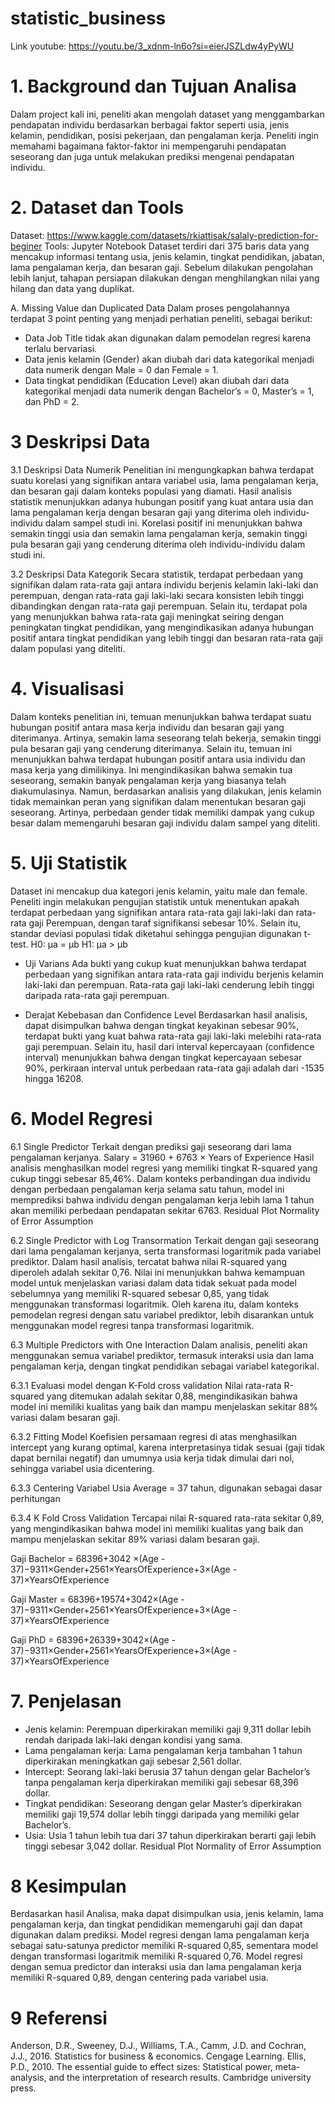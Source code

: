 # statistic_business
Link youtube: https://youtu.be/3_xdnm-ln6o?si=eierJSZLdw4yPyWU

# 1. Background dan Tujuan Analisa
Dalam project kali ini, peneliti akan mengolah dataset yang menggambarkan pendapatan individu berdasarkan berbagai faktor seperti usia, jenis kelamin, pendidikan, posisi pekerjaan, dan pengalaman kerja. Peneliti ingin memahami bagaimana faktor-faktor ini mempengaruhi pendapatan seseorang dan juga untuk melakukan prediksi mengenai pendapatan individu.

# 2. Dataset dan Tools
Dataset: https://www.kaggle.com/datasets/rkiattisak/salaly-prediction-for-beginer
Tools: Jupyter Notebook
Dataset terdiri dari 375 baris data yang mencakup informasi tentang usia, jenis kelamin, tingkat pendidikan, jabatan, lama pengalaman kerja, dan besaran gaji. Sebelum dilakukan pengolahan lebih lanjut, tahapan persiapan dilakukan dengan menghilangkan nilai yang hilang dan data yang duplikat.

A.	Missing Value dan Duplicated Data
Dalam proses pengolahannya terdapat 3 point penting yang menjadi perhatian peneliti, sebagai berikut:
-	Data Job Title tidak akan digunakan dalam pemodelan regresi karena terlalu bervariasi.
-	Data jenis kelamin (Gender) akan diubah dari data kategorikal menjadi data numerik dengan Male = 0 dan Female = 1.
-	Data tingkat pendidikan (Education Level) akan diubah dari data kategorikal menjadi data numerik dengan Bachelor’s = 0, Master’s = 1, dan PhD = 2.

# 3 Deskripsi Data
3.1 Deskripsi Data Numerik
Penelitian ini mengungkapkan bahwa terdapat suatu korelasi yang signifikan antara variabel usia, lama pengalaman kerja, dan besaran gaji dalam konteks populasi yang diamati. Hasil analisis statistik menunjukkan adanya hubungan positif yang kuat antara usia dan lama pengalaman kerja dengan besaran gaji yang diterima oleh individu-individu dalam sampel studi ini. Korelasi positif ini menunjukkan bahwa semakin tinggi usia dan semakin lama pengalaman kerja, semakin tinggi pula besaran gaji yang cenderung diterima oleh individu-individu dalam studi ini.

3.2 Deskripsi Data Kategorik
Secara statistik, terdapat perbedaan yang signifikan dalam rata-rata gaji antara individu berjenis kelamin laki-laki dan perempuan, dengan rata-rata gaji laki-laki secara konsisten lebih tinggi dibandingkan dengan rata-rata gaji perempuan. Selain itu, terdapat pola yang menunjukkan bahwa rata-rata gaji meningkat seiring dengan peningkatan tingkat pendidikan, yang mengindikasikan adanya hubungan positif antara tingkat pendidikan yang lebih tinggi dan besaran rata-rata gaji dalam populasi yang diteliti.

# 4. Visualisasi
Dalam konteks penelitian ini, temuan menunjukkan bahwa terdapat suatu hubungan positif antara masa kerja individu dan besaran gaji yang diterimanya. Artinya, semakin lama seseorang telah bekerja, semakin tinggi pula besaran gaji yang cenderung diterimanya. Selain itu, temuan ini menunjukkan bahwa terdapat hubungan positif antara usia individu dan masa kerja yang dimilikinya. Ini mengindikasikan bahwa semakin tua seseorang, semakin banyak pengalaman kerja yang biasanya telah diakumulasinya. Namun, berdasarkan analisis yang dilakukan, jenis kelamin tidak memainkan peran yang signifikan dalam menentukan besaran gaji seseorang. Artinya, perbedaan gender tidak memiliki dampak yang cukup besar dalam memengaruhi besaran gaji individu dalam sampel yang diteliti.

# 5. Uji Statistik 
Dataset ini mencakup dua kategori jenis kelamin, yaitu male dan female. Peneliti ingin melakukan pengujian statistik untuk menentukan apakah terdapat perbedaan yang signifikan antara rata-rata gaji laki-laki dan rata-rata gaji Perempuan, dengan taraf signifikansi sebesar 10%. Selain itu, standar deviasi populasi tidak diketahui sehingga pengujian digunakan t-test.
H0: µa = µb
H1: µa > µb

-	Uji Varians
Ada bukti yang cukup kuat menunjukkan bahwa terdapat perbedaan yang signifikan antara rata-rata gaji individu berjenis kelamin laki-laki dan perempuan. Rata-rata gaji laki-laki cenderung lebih tinggi daripada rata-rata gaji perempuan.

-	Derajat Kebebasan dan Confidence Level
Berdasarkan hasil analisis, dapat disimpulkan bahwa dengan tingkat keyakinan sebesar 90%, terdapat bukti yang kuat bahwa rata-rata gaji laki-laki melebihi rata-rata gaji perempuan. Selain itu, hasil dari interval kepercayaan (confidence interval) menunjukkan bahwa dengan tingkat kepercayaan sebesar 90%, perkiraan interval untuk perbedaan rata-rata gaji adalah dari -1535 hingga 16208.

# 6. Model Regresi
6.1 Single Predictor
Terkait dengan prediksi gaji seseorang dari lama pengalaman kerjanya.
Salary = 31960 + 6763 × Years of Experience
Hasil analisis menghasilkan model regresi yang memiliki tingkat R-squared yang cukup tinggi sebesar 85,46%. Dalam konteks perbandingan dua individu dengan perbedaan pengalaman kerja selama satu tahun, model ini memprediksi bahwa individu dengan pengalaman kerja lebih lama 1 tahun akan memiliki perbedaan pendapatan sekitar 6763. 
Residual Plot
Normality of Error Assumption
 
6.2 Single Predictor with Log Transormation
Terkait dengan  gaji seseorang dari lama pengalaman kerjanya, serta transformasi logaritmik pada variabel prediktor.
Dalam hasil analisis, tercatat bahwa nilai R-squared yang diperoleh adalah sekitar 0,76. Nilai ini menunjukkan bahwa kemampuan model untuk menjelaskan variasi dalam data tidak sekuat pada model sebelumnya yang memiliki R-squared sebesar 0,85, yang tidak menggunakan transformasi logaritmik. Oleh karena itu, dalam konteks pemodelan regresi dengan satu variabel prediktor, lebih disarankan untuk menggunakan model regresi tanpa transformasi logaritmik.

6.3 Multiple Predictors with One Interaction
Dalam analisis, peneliti akan menggunakan semua variabel prediktor, termasuk interaksi usia dan lama pengalaman kerja, dengan tingkat pendidikan sebagai variabel kategorikal.

6.3.1 Evaluasi model dengan K-Fold cross validation
Nilai rata-rata R-squared yang ditemukan adalah sekitar 0,88, mengindikasikan bahwa model ini memiliki kualitas yang baik dan mampu menjelaskan sekitar 88% variasi dalam besaran gaji.

6.3.2 Fitting Model
Koefisien persamaan regresi di atas menghasilkan intercept yang kurang optimal, karena interpretasinya tidak sesuai (gaji tidak dapat bernilai negatif) dan umumnya usia kerja tidak dimulai dari nol, sehingga variabel usia dicentering.

6.3.3 Centering Variabel Usia
Average = 37 tahun, digunakan sebagai dasar perhitungan

6.3.4 K Fold Cross Validation
Tercapai nilai R-squared rata-rata sekitar 0,89, yang mengindikasikan bahwa model ini memiliki kualitas yang baik dan mampu menjelaskan sekitar 89% variasi dalam besaran gaji.

Gaji Bachelor = 68396+3042 ×(Age - 37)−9311×Gender+2561×YearsOfExperience+3×(Age - 37)×YearsOfExperience

Gaji Master = 68396+19574+3042×(Age - 37)−9311×Gender+2561×YearsOfExperience+3×(Age - 37)×YearsOfExperience

Gaji PhD = 68396+26339+3042×(Age - 37)−9311×Gender+2561×YearsOfExperience+3×(Age - 37)×YearsOfExperience

# 7. Penjelasan
-	Jenis kelamin: Perempuan diperkirakan memiliki gaji 9,311 dollar lebih rendah daripada laki-laki dengan kondisi yang sama.
-	Lama pengalaman kerja: Lama pengalaman kerja tambahan 1 tahun diperkirakan meningkatkan gaji sebesar 2,561 dollar.
-	Intercept: Seorang laki-laki berusia 37 tahun dengan gelar Bachelor’s tanpa pengalaman kerja diperkirakan memiliki gaji sebesar 68,396 dollar.
-	Tingkat pendidikan: Seseorang dengan gelar Master’s diperkirakan memiliki gaji 19,574 dollar lebih tinggi daripada yang memiliki gelar Bachelor’s.
-	Usia: Usia 1 tahun lebih tua dari 37 tahun diperkirakan berarti gaji lebih tinggi sebesar 3,042 dollar.
Residual Plot
Normality of Error Assumption
 
# 8 Kesimpulan 
Berdasarkan hasil Analisa, maka dapat disimpulkan usia, jenis kelamin, lama pengalaman kerja, dan tingkat pendidikan memengaruhi gaji dan dapat digunakan dalam prediksi. Model regresi dengan lama pengalaman kerja sebagai satu-satunya predictor memiliki R-squared 0,85, sementara model dengan transformasi logaritmik memiliki R-squared 0,76. Model regresi dengan semua predictor dan interaksi usia dan lama pengalaman kerja memiliki R-squared 0,89, dengan centering pada variabel usia.

# 9 Referensi
Anderson, D.R., Sweeney, D.J., Williams, T.A., Camm, J.D. and Cochran, J.J., 2016. Statistics for business & economics. Cengage Learning.
Ellis, P.D., 2010. The essential guide to effect sizes: Statistical power, meta-analysis, and the interpretation of research results. Cambridge university press.
